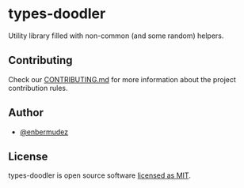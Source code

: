 # types-doodler

Utility library filled with non-common (and some random) helpers.

## Contributing

Check our [CONTRIBUTING.md](https://github.com/enbermudez/types-doodler/blob/main/CONTRIBUTING.md) for more information about the project contribution rules.

## Author

- [@enbermudez](https://github.com/enbermudez)

## License

types-doodler is open source software [licensed as MIT](https://github.com/enbermudez/types-doodler/blob/main/LICENSE).
